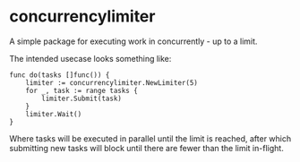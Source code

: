 # concurrencylimiter
A simple package for executing work in concurrently - up to a limit.

The intended usecase looks something like:
```
func do(tasks []func()) {
	limiter := concurrencylimiter.NewLimiter(5)
	for _, task := range tasks {
		limiter.Submit(task)
	}
	limiter.Wait()
}
```

Where tasks will be executed in parallel until the limit is reached, after which
submitting new tasks will block until there are fewer than the limit in-flight.
